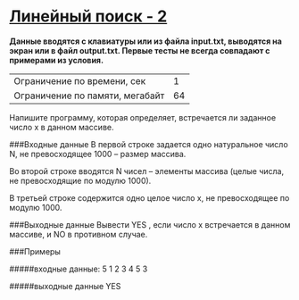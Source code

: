 # [Линейный поиск - 2](http://informatics.mccme.ru/mod/statements/view3.php?chapterid=224)

**Данные вводятся с клавиатуры или из файла input.txt, выводятся на экран или в файл output.txt. Первые тесты не
всегда совпадают с примерами из условия.**

|  |   |
|-|-|
|Ограничение по времени, сек	|1|
|Ограничение по памяти, мегабайт|	64|

Напишите программу, которая определяет, встречается ли заданное число x в данном массиве.



###Входные данные
В первой строке задается одно натуральное число N, не превосходящее 1000 – размер массива.

Во второй строке вводятся N чисел – элементы массива (целые числа, не превосходящие по модулю 1000).

В третьей строке содержится одно целое число x, не превосходящее по модулю 1000.

###Выходные данные
Вывести YES , если число x встречается в данном массиве, и NO в противном случае.

###Примеры

#####входные данные:
    5
    1 2 3 4 5
    3

#####выходные данные
    YES
